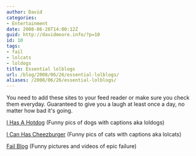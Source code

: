 ```yaml
---
author: David
categories:
- Entertainment
date: 2008-06-26T14:00:12Z
guid: http://davidmoore.info/?p=10
id: 10
tags:
- fail
- lolcats
- loldogs
title: Essential lolblogs
url: /blog/2008/06/26/essential-lolblogs/
aliases: /2008/06/26/essential-lolblogs/
---
```


You need to add these sites to your feed reader or make sure you check them everyday. Guaranteed to give you a laugh at least once a day, no matter how bad it's going.

<a href="http://ihasahotdog.com/" target="_blank">I Has A Hotdog</a> (Funny pics of dogs with captions aka loldogs)
  
<a href="http://icanhascheezburger.com/" target="_blank">I Can Has Cheezburger</a> (Funny pics of cats with captions aka lolcats)
  
<a href="http://www.failblog.org" target="_blank">Fail Blog</a> (Funny pictures and videos of epic failure)
